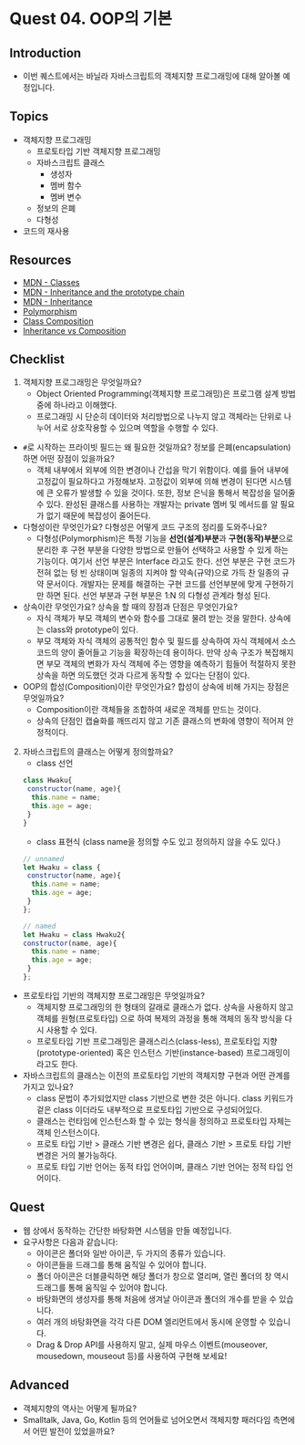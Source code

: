 # Quest 04. OOP의 기본

## Introduction
* 이번 퀘스트에서는 바닐라 자바스크립트의 객체지향 프로그래밍에 대해 알아볼 예정입니다.

## Topics
* 객체지향 프로그래밍
  * 프로토타입 기반 객체지향 프로그래밍
  * 자바스크립트 클래스
    * 생성자
    * 멤버 함수
    * 멤버 변수
  * 정보의 은폐
  * 다형성
* 코드의 재사용

## Resources
* [MDN - Classes](https://developer.mozilla.org/ko/docs/Web/JavaScript/Reference/Classes)
* [MDN - Inheritance and the prototype chain](https://developer.mozilla.org/ko/docs/Web/JavaScript/Inheritance_and_the_prototype_chain)
* [MDN - Inheritance](https://developer.mozilla.org/ko/docs/Learn/JavaScript/Objects/Inheritance)
* [Polymorphism](https://medium.com/@viktor.kukurba/object-oriented-programming-in-javascript-3-polymorphism-fb564c9f1ce8)
* [Class Composition](https://alligator.io/js/class-composition/)
* [Inheritance vs Composition](https://woowacourse.github.io/javable/post/2020-05-18-inheritance-vs-composition/)

## Checklist
1. 객체지향 프로그래밍은 무엇일까요?
    - Object Oriented Programming(객체지향 프로그래밍)은 프로그램 설계 방법중에 하나라고 이해했다.
    - 프로그래밍 시 단순히 데이터와 처리방법으로 나누지 않고 객체라는 단위로 나누어 서로 상호작용할 수
   있으며 역할을 수행할 수 있다.
* `#`로 시작하는 프라이빗 필드는 왜 필요한 것일까요? 정보를 은폐(encapsulation)하면 어떤 장점이 있을까요?
  * 객체 내부에서 외부에 의한 변경이나 간섭을 막기 위함이다. 예를 들어 내부에 고정값이 필요하다고 가정해보자.
  고정값이 외부에 의해 변경이 된다면 시스템에 큰 오류가 발생할 수 있을 것이다.
  또한, 정보 은닉을 통해서 복잡성을 덜어줄 수 있다. 완성된 클래스를 사용하는 개발자는 private 멤버 및 메서드를
  알 필요가 없기 때문에 복잡성이 줄어든다.
* 다형성이란 무엇인가요? 다형성은 어떻게 코드 구조의 정리를 도와주나요?
  * 다형성(Polymorphism)은 특정 기능을 **선언(설계)부분**과 **구현(동작)부분**으로 분리한 후 구현 부분을
  다양한 방법으로 만들어 선택하고 사용할 수 있게 하는 기능이다. 여기서 선언 부분은 Interface 라고도 한다.
  선언 부분은 구현 코드가 전혀 없는 텅 빈 상태이며 일종의 지켜야 할 약속(규약)으로 가득 찬 일종의 규약 문서이다.
  개발자는 문제를 해결하는 구현 코드를 선언부분에 맞게 구현하기만 하면 된다. 선언 부분과 구현 부분은 1:N 의
  다형성 관계라 형성 된다.
* 상속이란 무엇인가요? 상속을 할 때의 장점과 단점은 무엇인가요?
  * 자식 객체가 부모 객체의 변수와 함수를 그대로 물려 받는 것을 말한다. 상속에는 class와 prototype이 있다.
  * 부모 객체와 자식 객체의 공통적인 함수 및 필드를 상속하여 자식 객체에서 소스코드의 양이 줄어들고 기능을 확장하는데 용이하다.
  만약 상속 구조가 복잡해지면 부모 객체의 변화가 자식 객체에 주는 영향을 예측하기 힘들어 적절하지 못한 상속을 하면
  의도했던 것과 다르게 동작할 수 있다는 단점이 있다.
* OOP의 합성(Composition)이란 무엇인가요? 합성이 상속에 비해 가지는 장점은 무엇일까요?
  * Composition이란 객체들을 조합하여 새로운 객체를 만드는 것이다.
  * 상속의 단점인 캡슐화를 깨뜨리지 않고 기존 클래스의 변화에 영향이 적어져 안정적이다.
2. 자바스크립트의 클래스는 어떻게 정의할까요?
    - class 선언
   ```javascript
   class Hwaku{
    constructor(name, age){
     this.name = name;
     this.age = age;
    }
   }
   ```
   - class 표현식 (class name을 정의할 수도 있고 정의하지 않을 수도 있다.)
   ```javascript
   // unnamed
   let Hwaku = class {
    constructor(name, age){
     this.name = name;
     this.age = age;
    }
   };
   
   // named
   let Hwaku = class Hwaku2{
   constructor(name, age){
     this.name = name;
     this.age = age;
    }
   };
   ```
* 프로토타입 기반의 객체지향 프로그래밍은 무엇일까요?
  * 객체지향 프로그래밍의 한 형태의 갈래로 클래스가 없다. 상속을 사용하지 않고 객체를 원형(프로토타입)
  으로 하여 복제의 과정을 통해 객체의 동작 방식을 다시 사용할 수 있다.
  * 프로토타입 기반 프로그래밍은 클래스리스(class-less), 프로토타입 지향(prototype-oriented) 혹은 인스턴스
  기반(instance-based) 프로그래밍이라고도 한다.
* 자바스크립트의 클래스는 이전의 프로토타입 기반의 객체지향 구현과 어떤 관계를 가지고 있나요?
  * class 문법이 추가되었지만 class 기반으로 변한 것은 아니다. class 키워드가 겉은 class 이더라도
  내부적으로 프로토타입 기반으로 구성되어있다.
  * 클래스는 런타임에 인스턴스화 할 수 있는 형식을 정의하고 프로토타입 자체는 객체 인스턴스이다.
  * 프로토 타입 기반 > 클래스 기반 변경은 쉽다, 클래스 기반 > 프로토 타입 기반 변경은 거의 불가능하다.
  * 프로토 타입 기반 언어는 동적 타입 언어이며, 클래스 기반 언어는 정적 타입 언어이다.

## Quest
* 웹 상에서 동작하는 간단한 바탕화면 시스템을 만들 예정입니다.
* 요구사항은 다음과 같습니다:
  * 아이콘은 폴더와 일반 아이콘, 두 가지의 종류가 있습니다.
  * 아이콘들을 드래그를 통해 움직일 수 있어야 합니다.
  * 폴더 아이콘은 더블클릭하면 해당 폴더가 창으로 열리며, 열린 폴더의 창 역시 드래그를 통해 움직일 수 있어야 합니다.
  * 바탕화면의 생성자를 통해 처음에 생겨날 아이콘과 폴더의 개수를 받을 수 있습니다.
  * 여러 개의 바탕화면을 각각 다른 DOM 엘리먼트에서 동시에 운영할 수 있습니다.
  * Drag & Drop API를 사용하지 말고, 실제 마우스 이벤트(mouseover, mousedown, mouseout 등)를 사용하여 구현해 보세요!

## Advanced
* 객체지향의 역사는 어떻게 될까요?
* Smalltalk, Java, Go, Kotlin 등의 언어들로 넘어오면서 객체지향 패러다임 측면에서 어떤 발전이 있었을까요?
